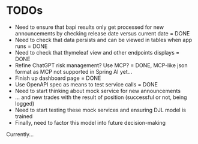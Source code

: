 # TODOs

* Need to ensure that bapi results only get processed for new announcements by checking release date versus current date = DONE
* Need to check that data persists and can be viewed in tables when app runs = DONE
* Need to check that thymeleaf view and other endpoints displays = DONE
* Refine ChatGPT risk management? Use MCP? = DONE, MCP-like json format as MCP not supported in Spring AI yet...
* Finish up dashboard page = DONE
* Use OpenAPI spec as means to test service calls = DONE
* Need to start thinking about mock service for new announcements
* ... and new trades with the result of position (successful or not, being logged)
* Need to start testing these mock services and ensuring DJL model is trained
* Finally, need to factor this model into future decision-making

Currently...